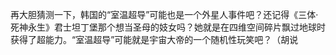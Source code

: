 再大胆猜测一下，韩国的“室温超导”可能也是一个外星人事件吧？还记得《三体·死神永生》君士坦丁堡那个想当圣母的妓女吗？她就是在四维空间碎片飘过地球时获得了超能力。“室温超导”可能就是宇宙大帝的一个随机性玩笑吧？（胡说